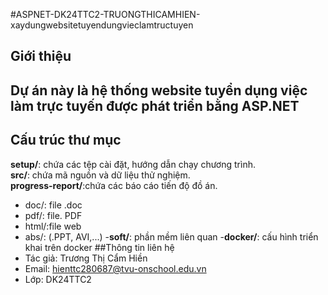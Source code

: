 #ASPNET-DK24TTC2-TRUONGTHICAMHIEN-xaydungwebsitetuyendungvieclamtructuyen
## Giới thiệu
## Dự án này là hệ thống website tuyển dụng việc làm trực tuyến được phát triển bằng ASP.NET
## Cấu trúc thư mục
**setup/**: chứa các tệp cài đặt, hướng dẫn chạy chương trình.  
**src/**: chứa mã nguồn và dữ liệu thử nghiệm.  
**progress-report/**:chứa các báo cáo tiến độ đồ án.  
  - doc/: file .doc
  - pdf/: file. PDF
  - html/:file web
  - abs/: (.PPT, AVI,...)
-**soft/**: phần mềm liên quan
-**docker/**: cấu hình triển khai trên docker
##Thông tin liên hệ
- Tác giả: Trương Thị Cẩm Hiền
- Email: hienttc280687@tvu-onschool.edu.vn
- Lớp: DK24TTC2
